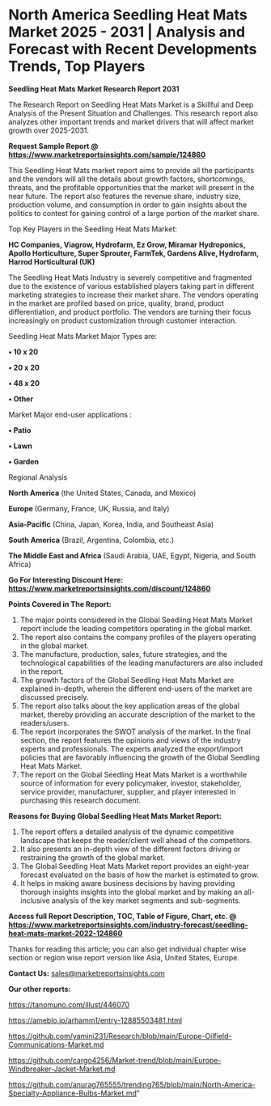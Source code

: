 # North America Seedling Heat Mats Market 2025 - 2031 | Analysis and Forecast with Recent Developments Trends, Top Players

<strong>Seedling Heat Mats Market Research Report 2031</strong>

The Research Report on Seedling Heat Mats Market is a Skillful and Deep Analysis of the Present Situation and Challenges. This research report also analyzes other important trends and market drivers that will affect market growth over 2025-2031.

<strong>Request Sample Report @ <a href=https://www.marketreportsinsights.com/sample/124860>https://www.marketreportsinsights.com/sample/124860</a></strong>

This Seedling Heat Mats market report aims to provide all the participants and the vendors will all the details about growth factors, shortcomings, threats, and the profitable opportunities that the market will present in the near future. The report also features the revenue share, industry size, production volume, and consumption in order to gain insights about the politics to contest for gaining control of a large portion of the market share.

Top Key Players in the Seedling Heat Mats Market:

<strong>HC Companies, Viagrow, Hydrofarm, Ez Grow, Miramar Hydroponics, Apollo Horticulture, Super Sprouter, FarmTek, Gardens Alive, Hydrofarm, Harrod Horticultural (UK)</strong>

The Seedling Heat Mats Industry is severely competitive and fragmented due to the existence of various established players taking part in different marketing strategies to increase their market share. The vendors operating in the market are profiled based on price, quality, brand, product differentiation, and product portfolio. The vendors are turning their focus increasingly on product customization through customer interaction.

Seedling Heat Mats Market Major Types are:

<strong>• 10 x 20

• 20 x 20

• 48 x 20

• Other</strong>

Market Major end-user applications :

<strong>• Patio

• Lawn

• Garden</strong>

Regional Analysis

</u><strong><b>North America</b></strong> (the United States, Canada, and Mexico)

<strong><b>Europe </b></strong>(Germany, France, UK, Russia, and Italy)

<strong><b>Asia-Pacific</b></strong> (China, Japan, Korea, India, and Southeast Asia)

<strong><b>South America</b></strong> (Brazil, Argentina, Colombia, etc.)

<strong><b>The Middle East and Africa</b></strong> (Saudi Arabia, UAE, Egypt, Nigeria, and South Africa)

<strong>Go For Interesting Discount Here: <a href=https://www.marketreportsinsights.com/discount/124860>https://www.marketreportsinsights.com/discount/124860</a></strong>

<strong>Points Covered in The Report:</strong>
<ol>
  <li>The major points considered in the Global Seedling Heat Mats Market report include the leading competitors operating in the global market.</li>
  <li>The report also contains the company profiles of the players operating in the global market.</li>
  <li>The manufacture, production, sales, future strategies, and the technological capabilities of the leading manufacturers are also included in the report.</li>
  <li>The growth factors of the Global Seedling Heat Mats Market are explained in-depth, wherein the different end-users of the market are discussed precisely.</li>
  <li>The report also talks about the key application areas of the global market, thereby providing an accurate description of the market to the readers/users.</li>
  <li>The report incorporates the SWOT analysis of the market. In the final section, the report features the opinions and views of the industry experts and professionals. The experts analyzed the export/import policies that are favorably influencing the growth of the Global Seedling Heat Mats Market.</li>
  <li>The report on the Global Seedling Heat Mats Market is a worthwhile source of information for every policymaker, investor, stakeholder, service provider, manufacturer, supplier, and player interested in purchasing this research document.</li>
</ol>
<strong>Reasons for Buying Global Seedling Heat Mats Market Report:</strong>

<ol>
  <li>The report offers a detailed analysis of the dynamic competitive landscape that keeps the reader/client well ahead of the competitors.</li>
  <li>It also presents an in-depth view of the different factors driving or restraining the growth of the global market.</li>
  <li>The Global Seedling Heat Mats Market report provides an eight-year forecast evaluated on the basis of how the market is estimated to grow.</li>
  <li>It helps in making aware business decisions by having providing thorough insights insights into the global market and by making an all-inclusive analysis of the key market segments and sub-segments.</li>
</ol>
<strong>Access full Report Description, TOC, Table of Figure, Chart, etc. @ <a href=https://www.marketreportsinsights.com/industry-forecast/seedling-heat-mats-market-2022-124860>https://www.marketreportsinsights.com/industry-forecast/seedling-heat-mats-market-2022-124860</a></strong>


Thanks for reading this article; you can also get individual chapter wise section or region wise report version like Asia, United States, Europe.

<strong>Contact Us:</strong>
sales@marketreportsinsights.com

<strong>Our other reports:</strong>

<a href=https://tanomuno.com/illust/446070>https://tanomuno.com/illust/446070</a>

<a href=https://ameblo.jp/arhamm1/entry-12885503481.html>https://ameblo.jp/arhamm1/entry-12885503481.html</a>

<a href=https://github.com/yamini231/Research/blob/main/Europe-Oilfield-Communications-Market.md>https://github.com/yamini231/Research/blob/main/Europe-Oilfield-Communications-Market.md</a>

<a href=https://github.com/cargo4256/Market-trend/blob/main/Europe-Windbreaker-Jacket-Market.md>https://github.com/cargo4256/Market-trend/blob/main/Europe-Windbreaker-Jacket-Market.md</a>

<a href=https://github.com/anurag765555/trending765/blob/main/North-America-Specialty-Appliance-Bulbs-Market.md>https://github.com/anurag765555/trending765/blob/main/North-America-Specialty-Appliance-Bulbs-Market.md</a>"
